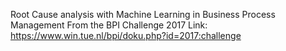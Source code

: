 Root Cause analysis with Machine Learning in Business Process Management
From the BPI Challenge 2017
Link: https://www.win.tue.nl/bpi/doku.php?id=2017:challenge
